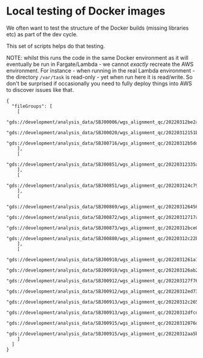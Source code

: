 # Local testing of Docker images

We often want to test the structure of the Docker builds (missing libraries etc)
as part of the dev cycle.

This set of scripts helps do that testing.

NOTE: whilst this runs the code in the same Docker environment as it will eventually
be run in Fargate/Lambda - we cannot _exactly_ recreate the AWS environment.
For instance - when running in the real Lambda environment - the directory `/var/task`
is read-only - yet when run here it is read/write. So don't be surprised if
occasionally you need to fully deploy things into AWS to discover issues like that.

```
{
  "fileGroups": [
    [
      "gds://development/analysis_data/SBJ00006/wgs_alignment_qc/20220312be2a88ce/L2100755__1_dragen/NTC_Tsqn210707.bam",
      "gds://development/analysis_data/SBJ00020/wgs_alignment_qc/20220312151bf581/L2100754__1_dragen/PTC_Tsqn210707.bam",
      "gds://development/analysis_data/SBJ00716/wgs_alignment_qc/20220312b5ddae4f/L2100751__4_dragen/PRJ210678.bam"
    ],
    [
      "gds://development/analysis_data/SBJ00851/wgs_alignment_qc/20220312335a89bf/L2100744__3_dragen/MDX210149.bam"
    ],
    [
      "gds://development/analysis_data/SBJ00851/wgs_alignment_qc/202203124c79d6f9/L2100743__2_dragen/MDX210148.bam"
    ],
    [
    "gds://development/analysis_data/SBJ00869/wgs_alignment_qc/20220312645610a7/L2100610__4_dragen/PRJ210452.bam",
    "gds://development/analysis_data/SBJ00872/wgs_alignment_qc/20220312717a141c/L2100613__4_dragen/PRJ210455.bam",
    "gds://development/analysis_data/SBJ00873/wgs_alignment_qc/20220312bce0ee69/L2100614__4_dragen/PRJ210456.bam",
    "gds://development/analysis_data/SBJ00880/wgs_alignment_qc/20220312c22b0567/L2100621__4_dragen/PRJ210463.bam"
    ],
    [
    "gds://development/analysis_data/SBJ00910/wgs_alignment_qc/2022031261a19d95/L2100746__1_dragen/MDX210176.bam",
    "gds://development/analysis_data/SBJ00910/wgs_alignment_qc/202203126ab22621/L2100745__1_dragen/MDX210175.bam",
    "gds://development/analysis_data/SBJ00912/wgs_alignment_qc/202203127f7611b2/L2100752__4_dragen/PRJ210680.bam",
    "gds://development/analysis_data/SBJ00912/wgs_alignment_qc/20220312ed73bf79/L2100753__4_dragen/PRJ210681.bam",
    "gds://development/analysis_data/SBJ00913/wgs_alignment_qc/20220312c26574d6/L2100747__2_dragen/MDX210178.bam",
    "gds://development/analysis_data/SBJ00913/wgs_alignment_qc/20220312dfcd9d05/L2100748__2_dragen/MDX210179.bam",
    "gds://development/analysis_data/SBJ00915/wgs_alignment_qc/20220312076df8de/L2100741__2_dragen/MDX210100.bam",
    "gds://development/analysis_data/SBJ00915/wgs_alignment_qc/20220312aa5b3fd7/L2100742__3_dragen/MDX210173.bam"
    ]
  ]
}
```
